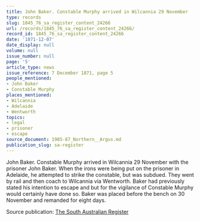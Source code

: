 ```yaml
---
title: John Baker. Constable Murphy arrived in Wilcannia 29 November
type: records
slug: 1845_76_sa_register_content_24266
url: /records/1845_76_sa_register_content_24266/
record_id: 1845_76_sa_register_content_24266
date: '1871-12-07'
date_display: null
volume: null
issue_number: null
page: '5'
article_type: news
issue_reference: 7 December 1871, page 5
people_mentioned:
- John Baker
- Constable Murphy
places_mentioned:
- Wilcannia
- Adelaide
- Wentworth
topics:
- legal
- prisoner
- escape
source_document: 1985-87_Northern__Argus.md
publication_slug: sa-register
---
```


John Baker.  Constable Murphy arrived in Wilcannia 29 November with the prisoner John Baker.  When the irons were being put on the prisoner in Adelaide, he attempted to strike the constable, but was subdued.  They went by rail and then coach to Wilcannia via Wentworth.  Baker had previously stated his intention to escape and but for the vigilance of Constable Murphy would certainly have done so.  Baker was placed before the bench on 30 November and remanded for eight days.

Source publication: [The South Australian Register](/publications/sa-register/)
